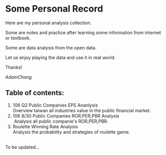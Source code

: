 # Some Personal Record

Here are my personal analysis collection.

Some are notes and practice after learning some information from internet or textbook.

Some are data analysis from the open data. 

Let us enjoy playing the data and use it in real world.

Thanks!

*AdamChang*

## Table of contents:

1. 106 Q2 Public Companies EPS Ananlysis  
  Overview taiwan all industries value in the public financial market.
2. 106 8/30 Public Companies ROR,PER,PBR Analysis  
  Analysis all public companie's ROR,PER,PBR.
3. Roulette Winning Rate Analysis  
  Analysis the probability and strategies of roulette game.  
  
  
To be updated...

